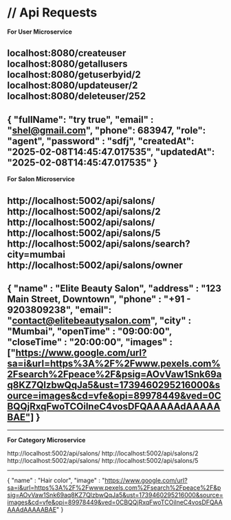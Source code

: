 // Api Requests
=======================================================================================

**For User Microservice**

localhost:8080/createuser
localhost:8080/getallusers
localhost:8080/getuserbyid/2
localhost:8080/updateuser/2
localhost:8080/deleteuser/252
---------------------------------------------------------------------------------------
{
"fullName": "try true",
"email" : "shel@gmail.com",
"phone": 683947,
"role": "agent",
"password" : "sdfj",
"createdAt": "2025-02-08T14:45:47.017535",
"updatedAt": "2025-02-08T14:45:47.017535"
}
---------------------------------------------------------------------------------------

**For Salon Microservice**

http://localhost:5002/api/salons/
http://localhost:5002/api/salons/2
http://localhost:5002/api/salons/
http://localhost:5002/api/salons/5
http://localhost:5002/api/salons/search?city=mumbai
http://localhost:5002/api/salons/owner
---------------------------------------------------------------------------------------
{
"name" : "Elite Beauty Salon",
"address" : "123 Main Street, Downtown",
"phone" : "+91 - 9203809238",
"email": "contact@elitebeautysalon.com",
"city" : "Mumbai",
"openTime" : "09:00:00",
"closeTime" : "20:00:00",
"images" : ["https://www.google.com/url?sa=i&url=https%3A%2F%2Fwww.pexels.com%2Fsearch%2Fpeace%2F&psig=AOvVaw1Snk69aq8KZ7QlzbwQqJa5&ust=1739460295216000&source=images&cd=vfe&opi=89978449&ved=0CBQQjRxqFwoTCOilneC4vosDFQAAAAAdAAAAABAE"]
}
-----------------------------------------------------------------------------------------




---------------------------------------------------------------------------------------

**For Category Microservice**

http://localhost:5002/api/salons/
http://localhost:5002/api/salons/2
http://localhost:5002/api/salons/
http://localhost:5002/api/salons/5

---------------------------------------------------------------------------------------
{
"name" : "Hair color",
"image" : "https://www.google.com/url?sa=i&url=https%3A%2F%2Fwww.pexels.com%2Fsearch%2Fpeace%2F&psig=AOvVaw1Snk69aq8KZ7QlzbwQqJa5&ust=1739460295216000&source=images&cd=vfe&opi=89978449&ved=0CBQQjRxqFwoTCOilneC4vosDFQAAAAAdAAAAABAE"
}